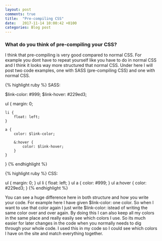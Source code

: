 ```yaml
---
layout: post
comments: true
title:  "Pre-compiling CSS"
date:   2017-11-14 10:00:42 +0100
categories: Blog post
---
```

### What do you think of pre-compiling your CSS?

I think that pre-compiling is very good compared to normal CSS. For example you dont have to repeat yourself like you have to do in normal CSS and I think it looks way more structured that normal CSS. Under here I will post two code examples, one with SASS (pre-compiling CSS) and one with normal CSS. 

{% highlight ruby %}
SASS:

$link-color: #999;
$link-hover: #229ed3;

ul {
    margin: 0;

    li {
        float: left;
    }

    a {
        color: $link-color;

        &:hover {
            color: $link-hover;
        }
    }
}
{% endhighlight %}

{% highlight ruby %}
CSS:

ul { margin: 0; }
ul li { float: left; }
ul a { color: #999; }
ul a:hover { color: #229ed3; }
{% endhighlight %}

You can see a huge difference here in both structure and how you write your code. For example here I have given $link-color: one color. So when I want to use that color again I just write $link-color: istead of writing the same color over and over again. By doing this I can also keep all my colors in the same place and really easily see which colors I use. So its much easier for later changes in the code when you normally needs to dig through your whole code. I used this in my code so I could see which colors I have on the site and match everything together.
